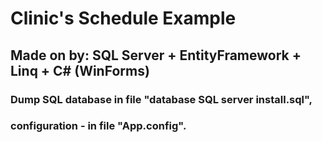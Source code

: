 # Clinic's Schedule Example

## Made on by: SQL Server + EntityFramework + Linq + C# (WinForms)

### Dump SQL database in file "database SQL server install.sql", 
### configuration - in file "App.config".
